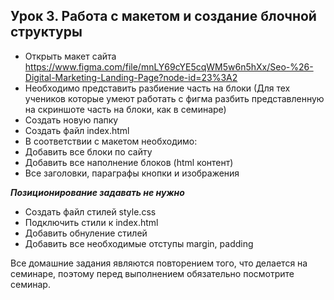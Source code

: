 ## Урок 3. Работа с макетом и создание блочной структуры
- Открыть макет сайта https://www.figma.com/file/mnLY69cYE5cqWM5w6n5hXx/Seo-%26-Digital-Marketing-Landing-Page?node-id=23%3A2
- Необходимо представить разбиение часть на блоки (Для тех учеников которые умеют работать с фигма разбить представленную на скриншоте часть на блоки, как в семинаре)
- Создать новую папку
- Создать файл index.html
- В соответствии с макетом необходимо:
- Добавить все блоки по сайту
- Добавить все наполнение блоков (html контент)
- Все заголовки, параграфы кнопки и изображения

***Позиционирование задавать не нужно***

- Создать файл стилей style.css
- Подключить стили к index.html
- Добавить обнуление стилей
- Добавить все необходимые отступы margin, padding

Все домашние задания являются повторением того, что делается на семинаре, поэтому перед выполнением обязательно посмотрите семинар.